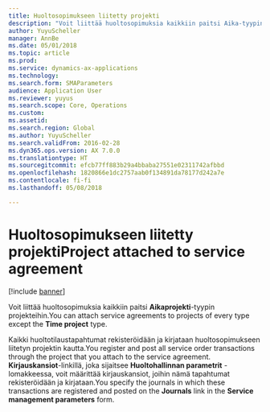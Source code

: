 ```yaml
---
title: Huoltosopimukseen liitetty projekti
description: "Voit liittää huoltosopimuksia kaikkiin paitsi Aika-tyypin projekteihin."
author: YuyuScheller
manager: AnnBe
ms.date: 05/01/2018
ms.topic: article
ms.prod: 
ms.service: dynamics-ax-applications
ms.technology: 
ms.search.form: SMAParameters
audience: Application User
ms.reviewer: yuyus
ms.search.scope: Core, Operations
ms.custom: 
ms.assetid: 
ms.search.region: Global
ms.author: YuyuScheller
ms.search.validFrom: 2016-02-28
ms.dyn365.ops.version: AX 7.0.0
ms.translationtype: HT
ms.sourcegitcommit: efcb77ff883b29a4bbaba27551e02311742afbbd
ms.openlocfilehash: 1820866e1dc2757aab0f134891da78177d242a7e
ms.contentlocale: fi-fi
ms.lasthandoff: 05/08/2018

---
```



# <a name="project-attached-to-service-agreement"></a><span data-ttu-id="3ea08-103">Huoltosopimukseen liitetty projekti</span><span class="sxs-lookup"><span data-stu-id="3ea08-103">Project attached to service agreement</span></span> 

[!include [banner](../includes/banner.md)]


<span data-ttu-id="3ea08-104">Voit liittää huoltosopimuksia kaikkiin paitsi **Aikaprojekti**-tyypin projekteihin.</span><span class="sxs-lookup"><span data-stu-id="3ea08-104">You can attach service agreements to projects of every type except the **Time project** type.</span></span>

<span data-ttu-id="3ea08-105">Kaikki huoltotilaustapahtumat rekisteröidään ja kirjataan huoltosopimukseen liitetyn projektin kautta.</span><span class="sxs-lookup"><span data-stu-id="3ea08-105">You register and post all service order transactions through the project that you attach to the service agreement.</span></span> <span data-ttu-id="3ea08-106">**Kirjauskansiot**-linkillä, joka sijaitsee **Huoltohallinnan parametrit** -lomakkeessa, voit määrittää kirjauskansiot, joihin nämä tapahtumat rekisteröidään ja kirjataan.</span><span class="sxs-lookup"><span data-stu-id="3ea08-106">You specify the journals in which these transactions are registered and posted on the **Journals** link in the **Service management parameters** form.</span></span>

  



